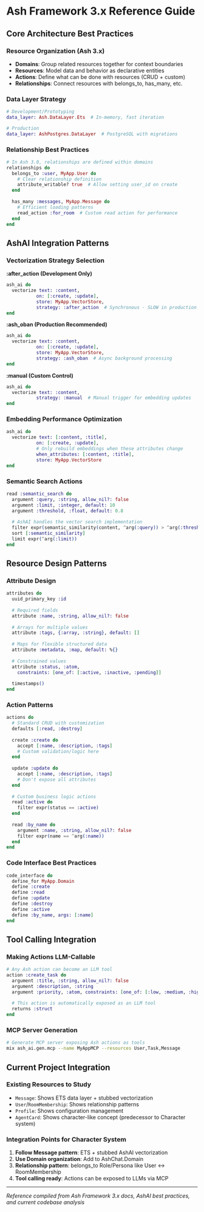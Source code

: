 # Ash Framework 3.x Reference Guide

## Core Architecture Best Practices

### Resource Organization (Ash 3.x)
- **Domains**: Group related resources together for context boundaries
- **Resources**: Model data and behavior as declarative entities
- **Actions**: Define what can be done with resources (CRUD + custom)
- **Relationships**: Connect resources with belongs_to, has_many, etc.

### Data Layer Strategy
```elixir
# Development/Prototyping
data_layer: Ash.DataLayer.Ets  # In-memory, fast iteration

# Production 
data_layer: AshPostgres.DataLayer  # PostgreSQL with migrations
```

### Relationship Best Practices
```elixir
# In Ash 3.0, relationships are defined within domains
relationships do
  belongs_to :user, MyApp.User do
    # Clear relationship definition
    attribute_writable? true  # Allow setting user_id on create
  end
  
  has_many :messages, MyApp.Message do
    # Efficient loading patterns
    read_action :for_room  # Custom read action for performance
  end
end
```

## AshAI Integration Patterns

### Vectorization Strategy Selection

**:after_action (Development Only)**
```elixir
ash_ai do
  vectorize text: :content,
           on: [:create, :update],
           store: MyApp.VectorStore,
           strategy: :after_action  # Synchronous - SLOW in production
end
```

**:ash_oban (Production Recommended)**
```elixir
ash_ai do
  vectorize text: :content,
           on: [:create, :update], 
           store: MyApp.VectorStore,
           strategy: :ash_oban  # Async background processing
end
```

**:manual (Custom Control)**
```elixir
ash_ai do
  vectorize text: :content,
           strategy: :manual  # Manual trigger for embedding updates
end
```

### Embedding Performance Optimization
```elixir
ash_ai do
  vectorize text: [:content, :title],
           on: [:create, :update],
           # Only rebuild embeddings when these attributes change
           when_attributes: [:content, :title],
           store: MyApp.VectorStore
end
```

### Semantic Search Actions
```elixir
read :semantic_search do
  argument :query, :string, allow_nil?: false
  argument :limit, :integer, default: 10
  argument :threshold, :float, default: 0.8
  
  # AshAI handles the vector search implementation
  filter expr(semantic_similarity(content, ^arg(:query)) > ^arg(:threshold))
  sort [:semantic_similarity]
  limit expr(^arg(:limit))
end
```

## Resource Design Patterns

### Attribute Design
```elixir
attributes do
  uuid_primary_key :id
  
  # Required fields
  attribute :name, :string, allow_nil?: false
  
  # Arrays for multiple values
  attribute :tags, {:array, :string}, default: []
  
  # Maps for flexible structured data
  attribute :metadata, :map, default: %{}
  
  # Constrained values
  attribute :status, :atom, 
    constraints: [one_of: [:active, :inactive, :pending]]
    
  timestamps()
end
```

### Action Patterns
```elixir
actions do
  # Standard CRUD with customization
  defaults [:read, :destroy]
  
  create :create do
    accept [:name, :description, :tags]
    # Custom validation/logic here
  end
  
  update :update do
    accept [:name, :description, :tags] 
    # Don't expose all attributes
  end
  
  # Custom business logic actions
  read :active do
    filter expr(status == :active)
  end
  
  read :by_name do
    argument :name, :string, allow_nil?: false
    filter expr(name == ^arg(:name))
  end
end
```

### Code Interface Best Practices
```elixir
code_interface do
  define_for MyApp.Domain
  define :create
  define :read  
  define :update
  define :destroy
  define :active
  define :by_name, args: [:name]
end
```

## Tool Calling Integration

### Making Actions LLM-Callable
```elixir
# Any Ash action can become an LLM tool
action :create_task do
  argument :title, :string, allow_nil?: false
  argument :description, :string
  argument :priority, :atom, constraints: [one_of: [:low, :medium, :high]]
  
  # This action is automatically exposed as an LLM tool
  returns :struct
end
```

### MCP Server Generation
```bash
# Generate MCP server exposing Ash actions as tools
mix ash_ai.gen.mcp --name MyAppMCP --resources User,Task,Message
```

## Current Project Integration

### Existing Resources to Study
- `Message`: Shows ETS data layer + stubbed vectorization
- `User`/`RoomMembership`: Shows relationship patterns
- `Profile`: Shows configuration management
- `AgentCard`: Shows character-like concept (predecessor to Character system)

### Integration Points for Character System
1. **Follow Message pattern**: ETS + stubbed AshAI vectorization
2. **Use Domain organization**: Add to AshChat.Domain
3. **Relationship pattern**: belongs_to Role/Persona like User ↔ RoomMembership  
4. **Tool calling ready**: Actions can be exposed to LLMs via MCP

---

*Reference compiled from Ash Framework 3.x docs, AshAI best practices, and current codebase analysis*